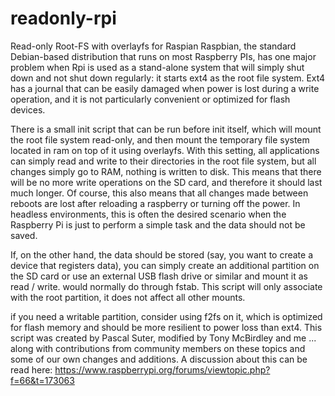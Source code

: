 # readonly-rpi
Read-only Root-FS with overlayfs for Raspian
Raspbian, the standard Debian-based distribution that runs on most Raspberry PIs, has one major problem when Rpi is used as a stand-alone system that will simply shut down and not shut down regularly: it starts ext4 as the root file system. Ext4 has a journal that can be easily damaged when power is lost during a write operation, and it is not particularly convenient or optimized for flash devices.

There is a small init script that can be run before init itself, which will mount the root file system read-only, and then mount the temporary file system located in ram on top of it using overlayfs. With this setting, all applications can simply read and write to their directories in the root file system, but all changes simply go to RAM, nothing is written to disk. This means that there will be no more write operations on the SD card, and therefore it should last much longer. Of course, this also means that all changes made between reboots are lost after reloading a raspberry or turning off the power. In headless environments, this is often the desired scenario when the Raspberry Pi is just to perform a simple task and the data should not be saved.

If, on the other hand, the data should be stored (say, you want to create a device that registers data), you can simply create an additional partition on the SD card or use an external USB flash drive or similar and mount it as read / write. would normally do through fstab. This script will only associate with the root partition, it does not affect all other mounts.

if you need a writable partition, consider using f2fs on it, which is optimized for flash memory and should be more resilient to power loss than ext4.
This script was created by Pascal Suter, modified by Tony McBirdley and me ... along with contributions from community members on these topics and some of our own changes and additions. A discussion about this can be read here: https://www.raspberrypi.org/forums/viewtopic.php?f=66&t=173063
